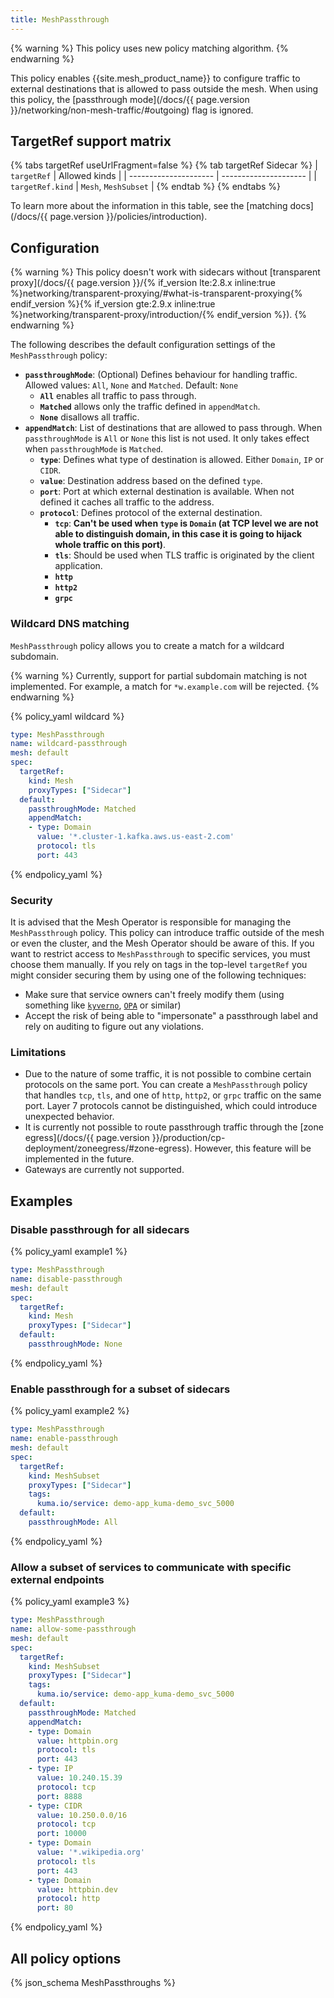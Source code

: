 ```yaml
---
title: MeshPassthrough
---
```


{% warning %}
This policy uses new policy matching algorithm.
{% endwarning %}

This policy enables {{site.mesh_product_name}} to configure traffic to external destinations that is allowed to pass outside the mesh.
When using this policy, the [passthrough mode](/docs/{{ page.version }}/networking/non-mesh-traffic/#outgoing) flag is ignored.

## TargetRef support matrix

{% tabs targetRef useUrlFragment=false %}
{% tab targetRef Sidecar %}
| `targetRef`           | Allowed kinds         |
| --------------------- | --------------------- |
| `targetRef.kind`      | `Mesh`, `MeshSubset`  |
{% endtab %}
{% endtabs %}

To learn more about the information in this table, see the [matching docs](/docs/{{ page.version }}/policies/introduction).

## Configuration

{% warning %}
This policy doesn't work with sidecars without [transparent proxy](/docs/{{ page.version }}/{% if_version lte:2.8.x inline:true %}networking/transparent-proxying/#what-is-transparent-proxying{% endif_version %}{% if_version gte:2.9.x inline:true %}networking/transparent-proxy/introduction/{% endif_version %}).
{% endwarning %}

The following describes the default configuration settings of the `MeshPassthrough` policy:

- **`passthroughMode`**: (Optional) Defines behaviour for handling traffic. Allowed values: `All`, `None` and `Matched`. Default: `None`
  - **`All`** enables all traffic to pass through.
  - **`Matched`** allows only the traffic defined in `appendMatch`.
  - **`None`** disallows all traffic.
- **`appendMatch`**: List of destinations that are allowed to pass through. When `passthroughMode` is `All` or `None` this list is not used. It only takes effect when `passthroughMode` is `Matched`.
  - **`type`**: Defines what type of destination is allowed. Either `Domain`, `IP` or `CIDR`.
  - **`value`**: Destination address based on the defined `type`.
  - **`port`**: Port at which external destination is available. When not defined it caches all traffic to the address.
  - **`protocol`**: Defines protocol of the external destination.
    - **`tcp`**: **Can't be used when `type` is `Domain` (at TCP level we are not able to distinguish domain, in this case it is going to hijack whole traffic on this port)**.
    - **`tls`**: Should be used when TLS traffic is originated by the client application.
    - **`http`**
    - **`http2`**
    - **`grpc`**
  
### Wildcard DNS matching

`MeshPassthrough` policy allows you to create a match for a wildcard subdomain.

{% warning %}
Currently, support for partial subdomain matching is not implemented. For example, a match for `*w.example.com` will be rejected.
{% endwarning %}

{% policy_yaml wildcard %}
```yaml
type: MeshPassthrough
name: wildcard-passthrough
mesh: default
spec:
  targetRef:
    kind: Mesh
    proxyTypes: ["Sidecar"]
  default:
    passthroughMode: Matched
    appendMatch:
    - type: Domain
      value: '*.cluster-1.kafka.aws.us-east-2.com'
      protocol: tls
      port: 443
```
{% endpolicy_yaml %}

### Security

It is advised that the Mesh Operator is responsible for managing the `MeshPassthrough` policy.
This policy can introduce traffic outside of the mesh or even the cluster, and the Mesh Operator should be aware of this.
If you want to restrict access to `MeshPassthrough` to specific services, you must choose them manually.
If you rely on tags in the top-level `targetRef` you might consider securing them by using one of the following techniques:

* Make sure that service owners can't freely modify them (using something like [`kyverno`](https://kyverno.io/), [`OPA`](https://www.openpolicyagent.org/) or similar)
* Accept the risk of being able to "impersonate" a passthrough label and rely on auditing to figure out any violations.

### Limitations

* Due to the nature of some traffic, it is not possible to combine certain protocols on the same port. You can create a `MeshPassthrough` policy that handles `tcp`, `tls`, and one of `http`, `http2`, or `grpc` traffic on the same port. Layer 7 protocols cannot be distinguished, which could introduce unexpected behavior.
* It is currently not possible to route passthrough traffic through the [zone egress](/docs/{{ page.version }}/production/cp-deployment/zoneegress/#zone-egress). However, this feature will be implemented in the future.
* Gateways are currently not supported.

## Examples

### Disable passthrough for all sidecars

{% policy_yaml example1 %}
```yaml
type: MeshPassthrough
name: disable-passthrough
mesh: default
spec:
  targetRef:
    kind: Mesh
    proxyTypes: ["Sidecar"]
  default:
    passthroughMode: None
```
{% endpolicy_yaml %}

### Enable passthrough for a subset of sidecars

{% policy_yaml example2 %}
```yaml
type: MeshPassthrough
name: enable-passthrough
mesh: default
spec:
  targetRef:
    kind: MeshSubset
    proxyTypes: ["Sidecar"]
    tags:
      kuma.io/service: demo-app_kuma-demo_svc_5000
  default:
    passthroughMode: All
```
{% endpolicy_yaml %}

### Allow a subset of services to communicate with specific external endpoints

{% policy_yaml example3 %}
```yaml
type: MeshPassthrough
name: allow-some-passthrough
mesh: default
spec:
  targetRef:
    kind: MeshSubset
    proxyTypes: ["Sidecar"]
    tags:
      kuma.io/service: demo-app_kuma-demo_svc_5000
  default:
    passthroughMode: Matched
    appendMatch:
    - type: Domain
      value: httpbin.org
      protocol: tls
      port: 443
    - type: IP
      value: 10.240.15.39
      protocol: tcp
      port: 8888
    - type: CIDR
      value: 10.250.0.0/16
      protocol: tcp
      port: 10000
    - type: Domain
      value: '*.wikipedia.org'
      protocol: tls
      port: 443
    - type: Domain
      value: httpbin.dev
      protocol: http
      port: 80
```
{% endpolicy_yaml %}

## All policy options

{% json_schema MeshPassthroughs %}
